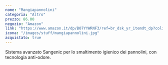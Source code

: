 ```yaml
---
nome: "Mangiapannolini"
categoria: "Altro"
prezzo: 86.00
negozio: "Amazon"
link: "https://www.amazon.it/dp/B07YYWRNF3/ref=br_dsk_yr_itemdt_dp?colid=3QGQUT8WCNDK0&coliid=I2KMYVDCJKXJ8X&psc=1"
icona: "/images/stuff/mangiapannolini.jpg"
acquistato: true
---
```


Sistema avanzato Sangenic per lo smaltimento igienico dei pannolini, con tecnologia anti-odore.
